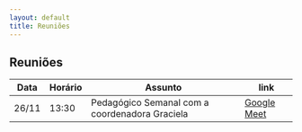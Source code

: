 ```yaml
---
layout: default
title: Reuniões
---
```


## Reuniões

Data|Horário|Assunto|link
--|--|--|--
26/11|13:30|Pedagógico Semanal com a coordenadora Graciela|[Google Meet](https://meet.google.com/qiq-itsw-tza)

